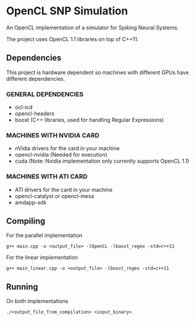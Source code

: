 # OpenCL SNP Simulation

An OpenCL implementation of a simulator for Spiking Neural Systems.

The project uses OpenCL 1.1 libraries on top of C++11.


Dependencies
------

This project is hardware dependent so machines with different GPUs have different dependencies.

### GENERAL DEPENDENCIES
- ocl-icd
- opencl-headers
- boost (C++ libraries, used for handling Regular Expressions)

### MACHINES WITH NVIDIA CARD
- nVidia drivers for the card in your machine
- opencl-nvidia (Needed for execution)
- cuda (Note: Nvidia implementation only currently supports OpenCL 1.1)

### MACHINES WITH ATI CARD
- ATI drivers for the card in your machine
- opencl-catalyst or opencl-mesa
- amdapp-sdk


Compiling
------
For the parallel implementation

```
g++ main.cpp -o <output_file> -lOpenCL -lboost_regex -std=c++11
```

For the linear implementation

```
g++ main_linear.cpp -o <output_file> -lboost_regex -std=c++11
```

Running
------
On both implementations
```
./<output_file_from_compilation> <input_binary>
```
